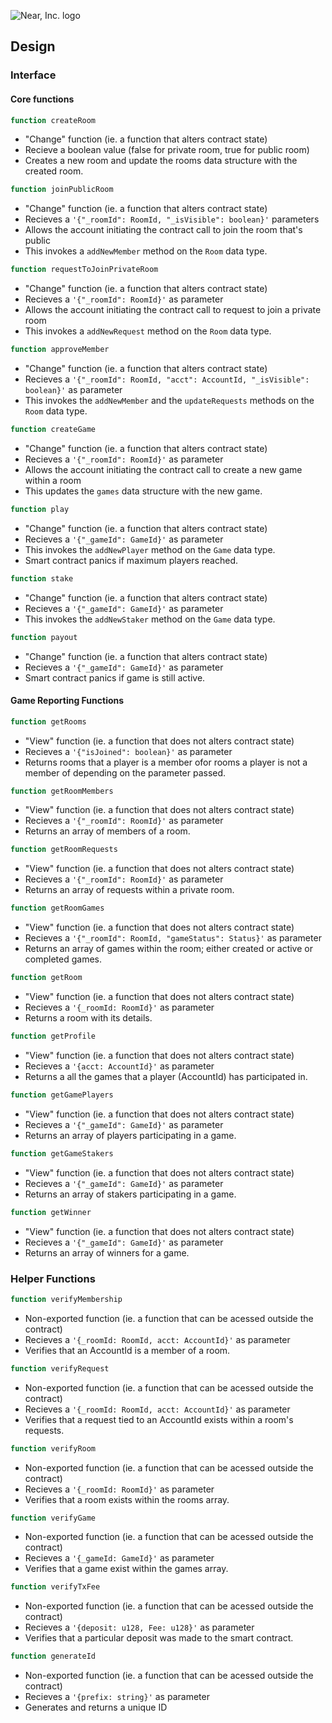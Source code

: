 ![Near, Inc. logo](https://near.org/wp-content/themes/near-19/assets/img/logo.svg?t=1553011311)

## Design

### Interface

#### Core functions

```ts
function createRoom
```
- "Change" function (ie. a function that alters contract state)
- Recieve a boolean value (false for private room, true for public room)
- Creates a new room and update the rooms data structure with the created room.

```ts
function joinPublicRoom
```
- "Change" function (ie. a function that alters contract state)
- Recieves a `'{"_roomId": RoomId, "_isVisible": boolean}'` parameters
- Allows the account initiating the contract call to join the room that's public
- This invokes a `addNewMember` method on the `Room` data type.

```ts
function requestToJoinPrivateRoom
```
- "Change" function (ie. a function that alters contract state)
- Recieves a `'{"_roomId": RoomId}'` as parameter
- Allows the account initiating the contract call to request to join a private room
- This invokes a `addNewRequest` method on the `Room` data type.

```ts
function approveMember
```
- "Change" function (ie. a function that alters contract state)
- Recieves a `'{"_roomId": RoomId, "acct": AccountId, "_isVisible": boolean}'` as parameter
- This invokes the `addNewMember` and the `updateRequests` methods on the `Room` data type.

```ts
function createGame
```
- "Change" function (ie. a function that alters contract state)
- Recieves a `'{"_roomId": RoomId}'` as parameter
- Allows the account initiating the contract call to create a new game within a room
- This updates the `games` data structure with the new game.


```ts
function play
```
- "Change" function (ie. a function that alters contract state)
- Recieves a `'{"_gameId": GameId}'` as parameter
- This invokes the `addNewPlayer` method on the `Game` data type.
- Smart contract panics if maximum players reached.


```ts
function stake
```
- "Change" function (ie. a function that alters contract state)
- Recieves a `'{"_gameId": GameId}'` as parameter
- This invokes the `addNewStaker` method on the `Game` data type.

```ts
function payout
```
- "Change" function (ie. a function that alters contract state)
- Recieves a `'{"_gameId": GameId}'` as parameter
- Smart contract panics if game is still active.

#### Game Reporting Functions

```ts
function getRooms
```
- "View" function (ie. a function that does not alters contract state)
- Recieves a `'{"isJoined": boolean}'` as parameter
- Returns rooms that a player is a member ofor rooms a player is not a member of depending on the parameter passed.

```ts
function getRoomMembers
```
- "View" function (ie. a function that does not alters contract state)
- Recieves a `'{"_roomId": RoomId}'` as parameter
- Returns an array of members of a room.

```ts
function getRoomRequests
```
- "View" function (ie. a function that does not alters contract state)
- Recieves a `'{"_roomId": RoomId}'` as parameter
- Returns an array of requests within a private room.

```ts
function getRoomGames
```
- "View" function (ie. a function that does not alters contract state)
- Recieves a `'{"_roomId": RoomId, "gameStatus": Status}'` as parameter
- Returns an array of games within the room; either created or active or completed games.

```ts
function getRoom
```
- "View" function (ie. a function that does not alters contract state)
- Recieves a `'{_roomId: RoomId}'` as parameter
- Returns a room with its details.

```ts
function getProfile
```
- "View" function (ie. a function that does not alters contract state)
- Recieves a `'{acct: AccountId}'` as parameter
- Returns a all the games that a player (AccountId) has participated in.

```ts
function getGamePlayers
```
- "View" function (ie. a function that does not alters contract state)
- Recieves a `'{"_gameId": GameId}'` as parameter
- Returns an array of players participating in a game.

```ts
function getGameStakers
```
- "View" function (ie. a function that does not alters contract state)
- Recieves a `'{"_gameId": GameId}'` as parameter
- Returns an array of stakers participating in a game.

```ts
function getWinner
```
- "View" function (ie. a function that does not alters contract state)
- Recieves a `'{"_gameId": GameId}'` as parameter
- Returns an array of winners for a game.

### Helper Functions

```ts
function verifyMembership
```
- Non-exported function (ie. a function that can be acessed outside the contract)
- Recieves a `'{_roomId: RoomId, acct: AccountId}'` as parameter
- Verifies that an AccountId is a member of a room.

```ts
function verifyRequest
```
- Non-exported function (ie. a function that can be acessed outside the contract)
- Recieves a `'{_roomId: RoomId, acct: AccountId}'` as parameter
- Verifies that a request tied to an AccountId exists within a room's requests.

```ts
function verifyRoom
```
- Non-exported function (ie. a function that can be acessed outside the contract)
- Recieves a `'{_roomId: RoomId}'` as parameter
- Verifies that a room exists within the rooms array.

```ts
function verifyGame
```
- Non-exported function (ie. a function that can be acessed outside the contract)
- Recieves a `'{_gameId: GameId}'` as parameter
- Verifies that a game exist within the games array.

```ts
function verifyTxFee
```
- Non-exported function (ie. a function that can be acessed outside the contract)
- Recieves a `'{deposit: u128, Fee: u128}'` as parameter
- Verifies that a particular deposit was made to the smart contract.

```ts
function generateId
```
- Non-exported function (ie. a function that can be acessed outside the contract)
- Recieves a `'{prefix: string}'` as parameter
- Generates and returns a unique ID